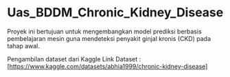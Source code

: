 # Uas_BDDM_Chronic_Kidney_Disease
Proyek ini bertujuan untuk mengembangkan model prediksi berbasis pembelajaran mesin guna mendeteksi penyakit ginjal kronis (CKD) pada tahap awal.

Pengambilan dataset dari Kaggle
Link Dataset : [https://www.kaggle.com/datasets/abhia1999/chronic-kidney-disease]
